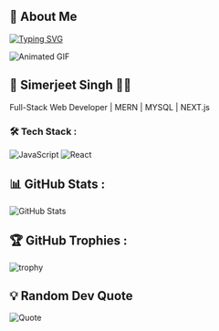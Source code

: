 ## 💫 About Me  
[![Typing SVG](https://readme-typing-svg.demolab.com?font=Fira+Code&weight=700&pause=1000&color=25CEF7&center=true&vCenter=true&width=435&lines=+Welcome+to+my+Profile!+%E2%9C%A8;%F0%9F%8F%86+I'm+Simerjeet+Singh!;+%F0%9F%92%BB+Full-Stack+Web+Developer;From+India+%F0%9F%87%AE%F0%9F%87%B3)](https://git.io/typing-svg)

![Animated GIF](https://user-images.githubusercontent.com/74038190/225813708-98b745f2-7d22-48cf-9150-083f1b00d6c9.gif)

## 🚀 Simerjeet Singh 👨‍💻
Full-Stack Web Developer | MERN | MYSQL | NEXT.js 

### 🛠 Tech Stack :
![JavaScript](https://img.shields.io/badge/-JavaScript-F7DF1E?style=flat&logo=javascript&logoColor=black)
![React](https://img.shields.io/badge/-React-61DAFB?style=flat&logo=react&logoColor=black)

## 📊 GitHub Stats :
![GitHub Stats](https://github-readme-stats.vercel.app/api?username=your-username&show_icons=true&theme=dark)


## 🏆 GitHub Trophies :
![trophy](https://github-profile-trophy.vercel.app/?username=your-username&theme=dark)


## 💡 Random Dev Quote
![Quote](https://quotes-github-readme.vercel.app/api?type=horizontal&theme=dark)


